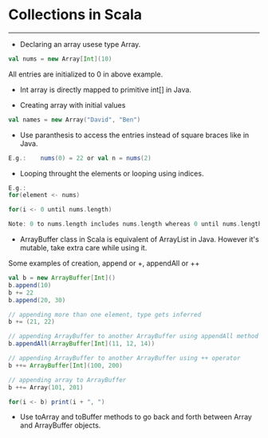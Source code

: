 # Collections in Scala

---

* Declaring an array usese type Array.
```Scala
val nums = new Array[Int](10)
```
All entries are initialized to 0 in above example.

* Int array is directly mapped to primitive int[] in Java.

* Creating array with initial values
```Scala
val names = new Array("David", "Ben")
```

* Use paranthesis to access the entries instead of square braces like in Java.
```Scala
E.g.:    nums(0) = 22 or val n = nums(2)
```
* Looping throught the elements or looping using indices.

```Scala
E.g.:
for(element <- nums)

for(i <- 0 until nums.length)

Note: 0 to nums.length includes nums.length whereas 0 until nums.length excludes nums.length
```

* ArrayBuffer class in Scala is equivalent of ArrayList in Java. However it's mutable, take extra care while using it.

Some examples of creation, append or +, appendAll or ++
```Scala
val b = new ArrayBuffer[Int]()
b.append(10)
b += 22
b.append(20, 30)

// appending more than one element, type gets inferred
b += (21, 22)

// appending ArrayBuffer to another ArrayBuffer using appendAll method
b.appendAll(ArrayBuffer[Int](11, 12, 14))

// appending ArrayBuffer to another ArrayBuffer using ++ operator
b ++= ArrayBuffer[Int](100, 200)    

// appending array to ArrayBuffer
b ++= Array(101, 201)    

for(i <- b) print(i + ", ")

```

* Use toArray and toBuffer methods to go back and forth between Array and ArrayBuffer objects.